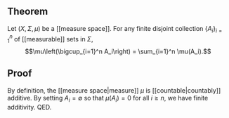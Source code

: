 ## Theorem
Let $(X,\Sigma,\mu)$ be a [[measure space]]. For any finite disjoint collection $\{A_i\}_{i=1}^n$ of [[measurable]] sets in $\Sigma$, $$\mu\left(\bigcup_{i=1}^n A_i\right) = \sum_{i=1}^n \mu(A_i).$$
## Proof
By definition, the [[measure space|measure]] $\mu$ is [[countable|countably]] additive. By setting $A_i = \emptyset$ so that $\mu(A_i)=0$ for all $i \geq n$, we have finite additivity. QED.